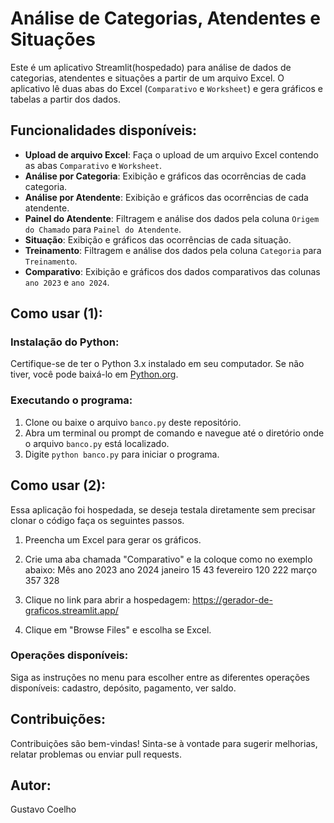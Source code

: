 # Análise de Categorias, Atendentes e Situações

Este é um aplicativo Streamlit(hospedado) para análise de dados de categorias, atendentes e situações a partir de um arquivo Excel. O aplicativo lê duas abas do Excel (`Comparativo` e `Worksheet`) e gera gráficos e tabelas a partir dos dados.

## Funcionalidades disponíveis:

- **Upload de arquivo Excel**: Faça o upload de um arquivo Excel contendo as abas `Comparativo` e `Worksheet`.
- **Análise por Categoria**: Exibição e gráficos das ocorrências de cada categoria.
- **Análise por Atendente**: Exibição e gráficos das ocorrências de cada atendente.
- **Painel do Atendente**: Filtragem e análise dos dados pela coluna `Origem do Chamado` para `Painel do Atendente`.
- **Situação**: Exibição e gráficos das ocorrências de cada situação.
- **Treinamento**: Filtragem e análise dos dados pela coluna `Categoria` para `Treinamento`.
- **Comparativo**: Exibição e gráficos dos dados comparativos das colunas `ano 2023` e `ano 2024`.

## Como usar (1):

### Instalação do Python:

Certifique-se de ter o Python 3.x instalado em seu computador. Se não tiver, você pode baixá-lo em [Python.org](https://www.python.org/).

### Executando o programa:

1. Clone ou baixe o arquivo `banco.py` deste repositório.
2. Abra um terminal ou prompt de comando e navegue até o diretório onde o arquivo `banco.py` está localizado.
3. Digite `python banco.py` para iniciar o programa.


## Como usar (2):
 Essa aplicação foi hospedada, se deseja testala diretamente sem precisar clonar o código faça os seguintes passos.
 
1. Preencha um Excel para gerar os gráficos.
2. Crie uma aba chamada "Comparativo" e la coloque como no exemplo abaixo:
Mês	      ano 2023	  ano 2024
janeiro	    15	        43
fevereiro   120	        222
março	      357	        328

3. Clique no link para abrir a hospedagem: https://gerador-de-graficos.streamlit.app/
4. Clique em "Browse Files" e escolha se Excel.

### Operações disponíveis:

Siga as instruções no menu para escolher entre as diferentes operações disponíveis: cadastro, depósito, pagamento, ver saldo.

## Contribuições:

Contribuições são bem-vindas! Sinta-se à vontade para sugerir melhorias, relatar problemas ou enviar pull requests.

## Autor:

Gustavo Coelho
